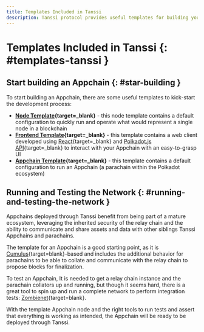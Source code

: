 ```yaml
---
title: Templates Included in Tanssi
description: Tanssi protocol provides useful templates for building your Appchain, including a ready-to-use EVM template for Ethereum compatibility.
---
```


# Templates Included in Tanssi {: #templates-tanssi } 

## Start building an Appchain {: #star-building } 

To start building an Appchain, there are some useful templates to kick-start the development process:

- **[Node Template](https://github.com/substrate-developer-hub/substrate-parachain-template){target=_blank}** - this node template contains a default configuration to quickly run and operate what would represent a single node in a blockchain
- **[Frontend Template](https://github.com/substrate-developer-hub/substrate-parachain-template){target=_blank}** - this template contains a web client developed using [React](https://react.dev/){target=_blank} and [Polkadot.js API](https://polkadot.js.org/docs/api/){target=_blank} to interact with your Appchain with an easy-to-grasp UI
- **[Appchain Template](https://github.com/substrate-developer-hub/substrate-parachain-template){target=_blank}** - this template contains a default configuration to run an Appchain (a parachain within the Polkadot ecosystem)

## Running and Testing the Network {: #running-and-testing-the-network } 

Appchains deployed through Tanssi benefit from being part of a mature ecosystem, leveraging the inherited security of the relay chain and the ability to communicate and share assets and data with other siblings Tanssi Appchains and parachains.

The template for an Appchain is a good starting point, as it is [Cumulus](https://github.com/paritytech/cumulus/){target=blank}-based and includes the additional behavior for parachains to be able to collate and communicate with the relay chain to propose blocks for finalization.

To test an Appchain, It is needed to get a relay chain instance and the parachain collators up and running, but though it seems hard, there is a great tool to spin up and run a complete network to perform integration tests: [Zombienet](https://github.com/paritytech/zombienet){target=blank}.

With the template Appchain node and the right tools to run tests and assert that everything is working as intended, the Appchain will be ready to be deployed through Tanssi.
